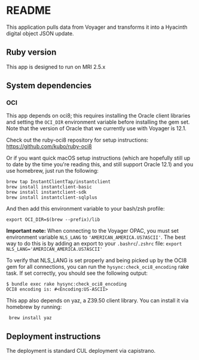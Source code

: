 # README

This application pulls data from Voyager and transforms it into a Hyacinth digital object JSON update.

## Ruby version
This app is designed to run on MRI 2.5.x

## System dependencies

### OCI

This app depends on oci8; this requires installing the Oracle client libraries and setting the `OCI_DIR` environment variable before installing the gem set.  Note that the version of Oracle that we currently use with Voyager is 12.1.

Check out the ruby-oci8 repository for setup instructions: https://github.com/kubo/ruby-oci8

Or if you want quick macOS setup instructions (which are hopefully still up to date by the time you're reading this, and still support Oracle 12.1) and you use homebrew, just run the following:

```
brew tap InstantClientTap/instantclient
brew install instantclient-basic
brew install instantclient-sdk
brew install instantclient-sqlplus
```

And then add this environment variable to your bash/zsh profile:

```
export OCI_DIR=$(brew --prefix)/lib
```

**Important note:** When connecting to the Voyager OPAC, you must set environment variable `NLS_LANG` to `'AMERICAN_AMERICA.US7ASCII'`.  The best way to do this is by adding an export to your `.bashrc`/`.zshrc` file: `export NLS_LANG='AMERICAN_AMERICA.US7ASCII'`

To verify that NLS_LANG is set properly and being picked up by the OCI8 gem for all connections, you can run the `hysync:check_oci8_encoding` rake task. If set correctly, you should see the following output:

```
$ bundle exec rake hysync:check_oci8_encoding
OCI8 encoding is: #<Encoding:US-ASCII>
```

This app also depends on yaz, a Z39.50 client library.  You can install it via homebrew by running:

```
 brew install yaz
 ```

## Deployment instructions
The deployment is standard CUL deployment via capistrano.
